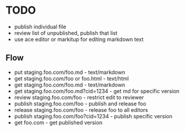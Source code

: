 # TODO

 - publish individual file
 - review list of unpublished, publish that list
 - use ace editor or markitup for editing markdown text

## Flow

 - put staging.foo.com/foo.md - text/markdown
 - get staging.foo.com/foo or foo.html - text/html
 - get staging.foo.com/foo.md - text/markdown
 - get staging.foo.com/foo.md?cid=1234 - get md for specific version
 - review staging.foo.com/foo - restrict edit to reviewer
 - publish staging.foo.com/foo - publish and release foo
 - release staging.foo.com/foo - release foo to all editors
 - publish staging.foo.com/foo?cid=1234 - publish specific version
 - get foo.com - get published version
